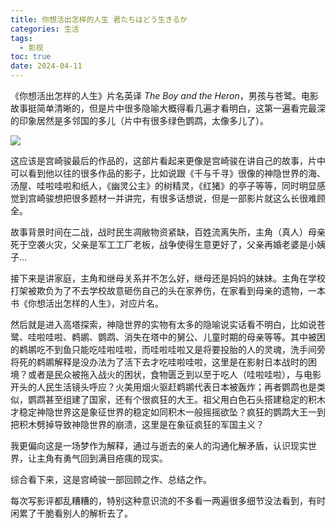 ```yaml
---
title: 你想活出怎样的人生 君たちはどう生きるか
categories: 生活
tags:
  - 影视
toc: true
date: 2024-04-11
---
```


《你想活出怎样的人生》片名英译 *The Boy and the Heron*，男孩与苍鹭。电影故事挺简单清晰的，但是片中很多隐喻大概得看几遍才看明白，这第一遍看完最深的印象居然是多邻国的多儿（片中有很多绿色鹦鹉，太像多儿了）。

<!-- more -->

![](https://img1.doubanio.com/view/photo/l/public/p2905643558.webp)

这应该是宫崎骏最后的作品的，这部片看起来更像是宫崎骏在讲自己的故事，片中可以看到他以往的很多作品的影子，比如说跟《千与千寻》很像的神隐世界的海、汤屋、哇啦哇啦和纸人，《幽灵公主》的树精灵，《红猪》的亭子等等，同时明显感觉到宫崎骏想把很多题材一并讲完，有很多话想说，但是一部影片就这么长很难顾全。

故事背景时间在二战，战时民生凋敝物资紧缺，百姓流离失所，主角（真人）母亲死于空袭火灾，父亲是军工工厂老板，战争使得生意更好了，父亲再婚老婆是小姨子...

接下来是讲家庭，主角和继母关系并不怎么好，继母还是妈妈的妹妹。主角在学校打架被欺负为了不去学校故意砸伤自己的头在家养伤，在家看到母亲的遗物，一本书《你想活出怎样的人生》，对应片名。

然后就是进入高塔探索，神隐世界的实物有太多的隐喻说实话看不明白，比如说苍鹭、哇啦哇啦、鹈鹕、鹦鹉、消失在塔中的舅公、儿童时期的母亲等等。其中被困的鹈鹕吃不到鱼只能吃哇啦哇啦，而哇啦哇啦又是将要投胎的人的灵魂，洗手间旁将死的鹈鹕解释是没办法为了活下去才吃哇啦哇啦，这里是在影射日本战时的困境？或者是民众被拖入战火的困状，食物匮乏到以至于吃人（哇啦哇啦），与电影开头的人民生活镜头呼应？火美用烟火驱赶鹈鹕代表日本被轰炸；再者鹦鹉也是类似，鹦鹉甚至组建了国家，还有个很疯狂的大王。祖父用白色石头搭建稳定的积木才稳定神隐世界这是象征世界的稳定如同积木一般摇摇欲坠？疯狂的鹦鹉大王一到把积木劈掉导致神隐世界的崩溃，这里是在象征疯狂的军国主义？

我更偏向这是一场梦作为解释，通过与逝去的亲人的沟通化解矛盾，认识现实世界，让主角有勇气回到满目疮痍的现实。

综合看下来，这是宫崎骏一部回顾之作、总结之作。

每次写影评都乱糟糟的，特别这种意识流的不多看一两遍很多细节没法看到，有时闲累了干脆看别人的解析去了。
